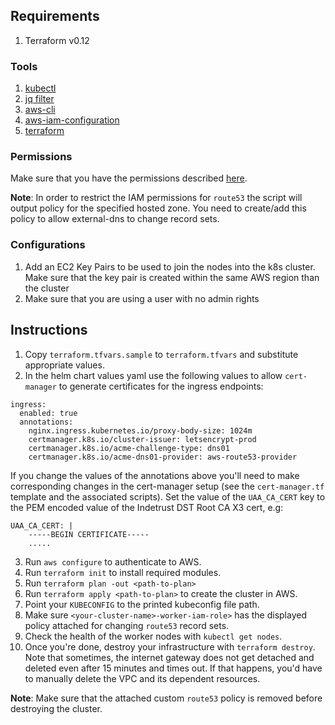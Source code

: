 ## Requirements

1. Terraform v0.12

### Tools

1. [kubectl](https://kubernetes.io/docs/tasks/tools/install-kubectl/)
2. [jq filter](https://stedolan.github.io/jq/)
3. [aws-cli](https://aws.amazon.com/cli/)
4. [aws-iam-configuration](https://docs.aws.amazon.com/eks/latest/userguide/install-aws-iam-authenticator.html)
4. [terraform](https://www.terraform.io/)

### Permissions

Make sure that you have the permissions described [here](https://github.com/SUSE/scf/wiki/IAM-Requirements-for-EKS).

**Note**: In order to restrict the IAM permissions for `route53` the script will output policy for the specified hosted zone. You need to create/add this policy to allow external-dns to change record sets.

### Configurations

1. Add an EC2 Key Pairs to be used to join the nodes into the k8s cluster. Make sure that the key pair is created within the same AWS region than the cluster
2. Make sure that you are using a user with no admin rights

## Instructions

1. Copy `terraform.tfvars.sample` to `terraform.tfvars` and substitute appropriate values.
2. In the helm chart values yaml use the following values to allow `cert-manager` to generate certificates for the ingress endpoints:

```
ingress:
  enabled: true
  annotations:
    nginx.ingress.kubernetes.io/proxy-body-size: 1024m
    certmanager.k8s.io/cluster-issuer: letsencrypt-prod
    certmanager.k8s.io/acme-challenge-type: dns01
    certmanager.k8s.io/acme-dns01-provider: aws-route53-provider
```
If you change the values of the annotations above you'll need to make corresponding changes in the cert-manager setup (see the `cert-manager.tf` template and the associated scripts). Set the value of the `UAA_CA_CERT` key to the PEM encoded value of the Indetrust DST Root CA X3 cert, e.g:

```
UAA_CA_CERT: |
    -----BEGIN CERTIFICATE-----
    .....
```   

3. Run `aws configure` to authenticate to AWS.
4. Run `terraform init` to install required modules.
5. Run `terraform plan -out <path-to-plan>`
6. Run `terraform apply <path-to-plan>` to create the cluster in AWS.
7. Point your `KUBECONFIG` to the printed kubeconfig file path.
8. Make sure `<your-cluster-name>-worker-iam-role>` has the displayed policy attached for changing `route53` record sets.
9. Check the health of the worker nodes with `kubectl get nodes`.
10. Once you're done, destroy your infrastructure with `terraform destroy`. Note that sometimes, the internet gateway does not get detached and deleted even after 15 minutes and times out. If that happens, you'd have to manually delete the VPC and its dependent resources.

**Note**: Make sure that the attached custom `route53` policy is removed before destroying the cluster.